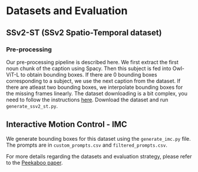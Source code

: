 # Datasets and Evaluation

## SSv2-ST (SSv2 Spatio-Temporal dataset)

### Pre-processing
Our pre-processing pipeline is described here. We first extract the first noun chunk of the caption using Spacy. Then this subject is fed into Owl-ViT-L to obtain bounding boxes. If there are 0 bounding boxes corresponding to a subject, we use the next caption from the dataset. If there are atleast two bounding boxes, we interpolate bounding boxes for the missing frames linearly. The dataset downloading is a bit complex, you need to follow the instructions [here](https://github.com/MikeWangWZHL/Paxion#dataset-setup). Download the dataset and run `generate_ssv2_st.py`.

## Interactive Motion Control - IMC
We generate bounding boxes for this dataset using the `generate_imc.py` file. The prompts are in `custom_prompts.csv` and `filtered_prompts.csv`.

For more details regarding the datasets and evaluation strategy, please refer to the [Peekaboo paper](https://arxiv.org/abs/2312.07509).
